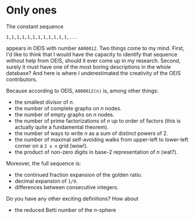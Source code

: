 # Only ones

The constant sequence 

```
1,1,1,1,1,1,1,1,1,1,1,1,...
```

appears in OEIS with number ``A000012``. Two things come to my mind. First, I'd like to think that I would have the capacity to identify that sequence without help from OEIS, should it ever come up in my research. Second, surely it must have one of the most boring descriptions in the whole database? And here is where I underestimated the creativity of the OEIS contributors. 

Because according to OEIS, ``A000012(n)`` is, among other things:

* the smallest divisor of *n*.
* the number of complete graphs on *n* nodes.
* the number of empty graphs on *n* nodes.
* the number of prime factorizations of *n* up to order of factors (this is actually quite a fundamental theorem).
* the number of ways to write *n* as a sum of distinct powers of 2.
* the number of maximal self-avoiding walks from upper-left to lower-left corner on a ``2 x n`` grid (wow!).
* the product of non-zero digits in base-2 representation of *n* (wat?).

Moreover, the full sequence is:

* the continued fraction expansion of the golden ratio.
* decimal expansion of ``1/9``.
* differences between consecutive integers.

Do you have any other exciting definitions? How about

* the reduced Betti number of the *n*-sphere

